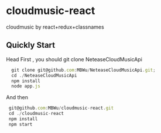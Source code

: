 # cloudmusic-react
cloudmusic by react+redux+classnames

## Quickly Start

  Head First , you should git clone NeteaseCloudMusicApi
``` javascript
  git clone git@github.com:MBWu/NeteaseCloudMusicApi.git;
  cd ./NeteaseCloudMusicApi
  npm install
  node app.js
```

  And then
 ``` javascript
  git@github.com:MBWu/cloudmusic-react.git
  cd ./cloudmusic-react
  npm install
  npm start
```
